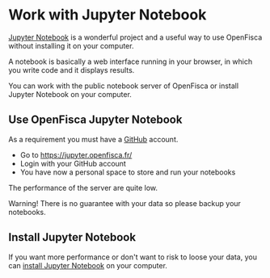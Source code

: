 # Work with Jupyter Notebook

[Jupyter Notebook](http://jupyter.org/) is a wonderful project and a useful way to use OpenFisca without installing it on your computer.

A notebook is basically a web interface running in your browser, in which you write code and it displays results.

You can work with the public notebook server of OpenFisca or install Jupyter Notebook on your computer.

## Use OpenFisca Jupyter Notebook

As a requirement you must have a [GitHub](https://github.com/) account.

- Go to https://jupyter.openfisca.fr/
- Login with your GitHub account
- You have now a personal space to store and run your notebooks

The performance of the server are quite low.

Warning! There is no guarantee with your data so please backup your notebooks.

## Install Jupyter Notebook

If you want more performance or don't want to risk to loose your data, you can [install Jupyter Notebook](http://jupyter.readthedocs.org/en/latest/install.html) on your computer.
